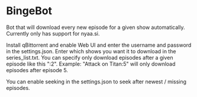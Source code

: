 # BingeBot

Bot that will download every new episode for a given show automatically.
Currently only has support for nyaa.si.

Install qBittorrent and enable Web UI and enter the username and password in the settings.json.
Enter which shows you want it to download in the series_list.txt.
You can specify only download episodes after a given episode like this ":2".
Example: "Attack on Titan:5" will only download episodes after episode 5.

You can enable seeking in the settings.json to seek after newest / missing episodes.
